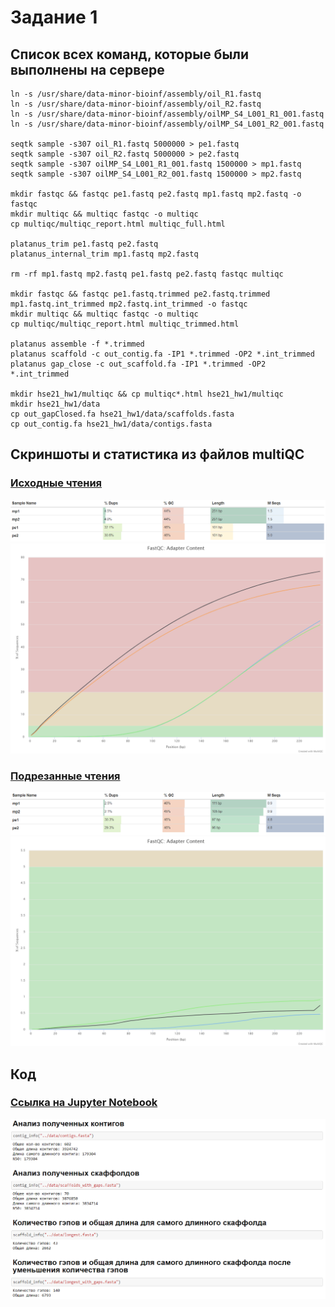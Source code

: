 # Задание 1
## Список всех команд, которые были выполнены на сервере
```
ln -s /usr/share/data-minor-bioinf/assembly/oil_R1.fastq
ln -s /usr/share/data-minor-bioinf/assembly/oil_R2.fastq
ln -s /usr/share/data-minor-bioinf/assembly/oilMP_S4_L001_R1_001.fastq
ln -s /usr/share/data-minor-bioinf/assembly/oilMP_S4_L001_R2_001.fastq

seqtk sample -s307 oil_R1.fastq 5000000 > pe1.fastq
seqtk sample -s307 oil_R2.fastq 5000000 > pe2.fastq
seqtk sample -s307 oilMP_S4_L001_R1_001.fastq 1500000 > mp1.fastq
seqtk sample -s307 oilMP_S4_L001_R2_001.fastq 1500000 > mp2.fastq

mkdir fastqc && fastqc pe1.fastq pe2.fastq mp1.fastq mp2.fastq -o fastqc
mkdir multiqc && multiqc fastqc -o multiqc
cp multiqc/multiqc_report.html multiqc_full.html

platanus_trim pe1.fastq pe2.fastq
platanus_internal_trim mp1.fastq mp2.fastq

rm -rf mp1.fastq mp2.fastq pe1.fastq pe2.fastq fastqc multiqc

mkdir fastqc && fastqc pe1.fastq.trimmed pe2.fastq.trimmed mp1.fastq.int_trimmed mp2.fastq.int_trimmed -o fastqc
mkdir multiqc && multiqc fastqc -o multiqc
cp multiqc/multiqc_report.html multiqc_trimmed.html

platanus assemble -f *.trimmed
platanus scaffold -c out_contig.fa -IP1 *.trimmed -OP2 *.int_trimmed
platanus gap_close -c out_scaffold.fa -IP1 *.trimmed -OP2 *.int_trimmed

mkdir hse21_hw1/multiqc && cp multiqc*.html hse21_hw1/multiqc
mkdir hse21_hw1/data
cp out_gapClosed.fa hse21_hw1/data/scaffolds.fasta
cp out_contig.fa hse21_hw1/data/contigs.fasta
```

## Скриншоты и статистика из файлов multiQC
### [Исходные чтения](multiqc/multiqc_full.html)
![](img/general_statistics_full.png)
![](img/fastqc_adapter_content_plot_full.png)
### [Подрезанные чтения](multiqc/multiqc_trimmed.html)
![](img/general_statistics_trimmed.png)
![](img/fastqc_adapter_content_plot_trimmed.png)

## Код
### [Ссылка на Jupyter Notebook](src/hw1.ipynb)
![](img/python.png)